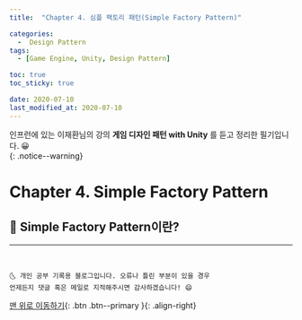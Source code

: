 ```yaml
---
title:  "Chapter 4. 심플 팩토리 패턴(Simple Factory Pattern)" 

categories:
  -  Design Pattern
tags:
  - [Game Engine, Unity, Design Pattern]

toc: true
toc_sticky: true

date: 2020-07-10
last_modified_at: 2020-07-10
---
```


인프런에 있는 이재환님의 강의 **게임 디자인 패턴 with Unity** 를 듣고 정리한 필기입니다. 😀  
{: .notice--warning}

# Chapter 4. Simple Factory Pattern

## 🔔 Simple Factory Pattern이란?



***
<br>

    🌜 개인 공부 기록용 블로그입니다. 오류나 틀린 부분이 있을 경우 
    언제든지 댓글 혹은 메일로 지적해주시면 감사하겠습니다! 😄

[맨 위로 이동하기](#){: .btn .btn--primary }{: .align-right}